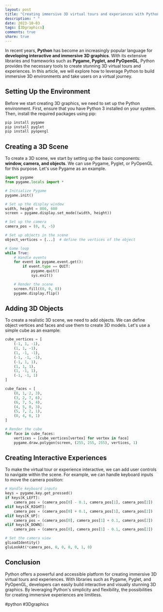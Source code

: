 ```yaml
---
layout: post
title: "Creating immersive 3D virtual tours and experiences with Python 3D graphics"
description: " "
date: 2023-10-03
tags: [3Dgraphics]
comments: true
share: true
---
```


In recent years, **Python** has become an increasingly popular language for **developing interactive and immersive 3D graphics**. With its extensive libraries and frameworks such as **Pygame, Pyglet, and PyOpenGL**, Python provides the necessary tools to create stunning 3D virtual tours and experiences. In this article, we will explore how to leverage Python to build immersive 3D environments and take users on a virtual journey.

## Setting Up the Environment
Before we start creating 3D graphics, we need to set up the Python environment. First, ensure that you have Python 3 installed on your system. Then, install the required packages using pip:

```python
pip install pygame
pip install pyglet
pip install pyopengl
```

## Creating a 3D Scene
To create a 3D scene, we start by setting up the basic components: **window, camera, and objects**. We can use Pygame, Pyglet, or PyOpenGL for this purpose. Let's use Pygame as an example.

```python
import pygame
from pygame.locals import *

# Initialize Pygame
pygame.init()

# Set up the display window
width, height = 800, 600
screen = pygame.display.set_mode((width, height))

# Set up the camera
camera_pos = (0, 0, -5)

# Set up objects in the scene
object_vertices = [...]  # define the vertices of the object

# Game loop
while True:
    # Handle events
    for event in pygame.event.get():
        if event.type == QUIT:
            pygame.quit()
            sys.exit()

    # Render the scene
    screen.fill((0, 0, 0))
    pygame.display.flip()
```

## Adding 3D Objects
To create a realistic 3D scene, we need to add objects. We can define object vertices and faces and use them to create 3D models. Let's use a simple cube as an example:

```python
cube_vertices = [
    (-1, 1, -1),
    (1, 1, -1),
    (1, -1, -1),
    (-1, -1, -1),
    (-1, 1, 1),
    (1, 1, 1),
    (1, -1, 1),
    (-1, -1, 1)
]

cube_faces = [
    (0, 1, 2, 3),
    (3, 2, 7, 6),
    (6, 7, 5, 4),
    (4, 5, 0, 3),
    (5, 7, 2, 1),
    (0, 4, 6, 1)
]

# Render the cube
for face in cube_faces:
    vertices = [cube_vertices[vertex] for vertex in face]
    pygame.draw.polygon(screen, (255, 255, 255), vertices, 1)
```

## Creating Interactive Experiences
To make the virtual tour or experience interactive, we can add user controls to navigate within the scene. For example, we can handle keyboard inputs to move the camera position:

```python
# Handle keyboard inputs
keys = pygame.key.get_pressed()
if keys[K_LEFT]:
    camera_pos = (camera_pos[0] - 0.1, camera_pos[1], camera_pos[2])
elif keys[K_RIGHT]:
    camera_pos = (camera_pos[0] + 0.1, camera_pos[1], camera_pos[2])
elif keys[K_UP]:
    camera_pos = (camera_pos[0], camera_pos[1] + 0.1, camera_pos[2])
elif keys[K_DOWN]:
    camera_pos = (camera_pos[0], camera_pos[1] - 0.1, camera_pos[2])

# Set the camera view
glLoadIdentity()
gluLookAt(*camera_pos, 0, 0, 0, 0, 1, 0)
```

## Conclusion
Python offers a powerful and accessible platform for creating immersive 3D virtual tours and experiences. With libraries such as Pygame, Pyglet, and PyOpenGL, developers can easily build interactive and visually stunning 3D graphics. By leveraging Python's simplicity and flexibility, the possibilities for creating immersive experiences are limitless.

#python #3Dgraphics